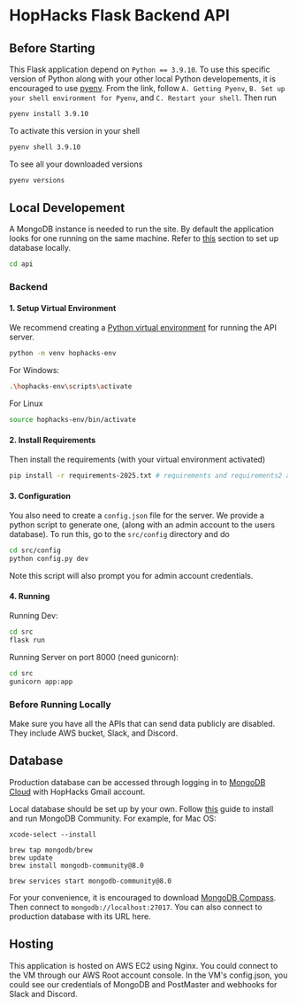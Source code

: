 # HopHacks Flask Backend API

## Before Starting

This Flask application depend on `Python == 3.9.10`. To use this specific version of Python along with your other local Python developements, it is encouraged to use [pyenv](https://github.com/pyenv/pyenv). From the link, follow `A. Getting Pyenv`, `B. Set up your shell environment for Pyenv`, and `C. Restart your shell`. Then run

```bash
pyenv install 3.9.10
```

To activate this version in your shell

```bash
pyenv shell 3.9.10
```

To see all your downloaded versions

```bash
pyenv versions
```

## Local Developement

A MongoDB instance is needed to run the site. By default the application looks for one running on the same machine. Refer to [this](#database) section to set up database locally.

```bash
cd api
```

### Backend

#### 1. Setup Virtual Environment

We recommend creating a [Python virtual environment](https://docs.python.org/3/tutorial/venv.html)
for running the API server.

```bash
python -m venv hophacks-env
```

For Windows:

```bash
.\hophacks-env\scripts\activate
```

For Linux

```bash
source hophacks-env/bin/activate
```

#### 2. Install Requirements

Then install the requirements (with your virtual environment activated)

```bash
pip install -r requirements-2025.txt # requirements and requirements2 are deprecated
```

#### 3. Configuration

You also need to create a `config.json` file for the server. We provide a python
script to generate one, (along with an admin account to the users database).
To run this, go to the `src/config` directory and do

```bash
cd src/config
python config.py dev
```

Note this script will also prompt you for admin account credentials.

#### 4. Running

Running Dev:

```bash
cd src
flask run
```

Running Server on port 8000 (need gunicorn):

```bash
cd src
gunicorn app:app
```

### Before Running Locally

Make sure you have all the APIs that can send data publicly are disabled. They include AWS bucket, Slack, and Discord.

## Database

Production database can be accessed through logging in to [MongoDB Cloud](https://account.mongodb.com/account/login) with HopHacks Gmail account.

Local database should be set up by your own. Follow [this](https://www.mongodb.com/docs/manual/administration/install-community/) guide to install and run MongoDB Community. For example, for Mac OS:

```brew
xcode-select --install

brew tap mongodb/brew
brew update
brew install mongodb-community@8.0

brew services start mongodb-community@8.0
```

For your convenience, it is encouraged to download [MongoDB Compass](https://www.mongodb.com/try/download/compass). Then connect to `mongodb://localhost:27017`. You can also connect to production database with its URL here.

## Hosting

This application is hosted on AWS EC2 using Nginx. You could connect to the VM through our AWS Root account console.
In the VM's config.json, you could see our credentials of MongoDB and PostMaster and webhooks for Slack and Discord.